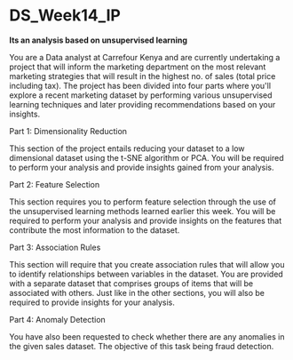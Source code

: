 # DS_Week14_IP




**Its an analysis based on unsupervised learning**




You are a Data analyst at Carrefour Kenya and are currently undertaking a project that will inform the marketing department on the most relevant marketing strategies that will result in the highest no. of sales (total price including tax). The project has been divided into four parts where you'll explore a recent marketing dataset by performing various unsupervised learning techniques and later providing recommendations based on your insights.






Part 1: Dimensionality Reduction



This section of the project entails reducing your dataset to a low dimensional dataset using the t-SNE algorithm or PCA. You will be required to perform your analysis and provide insights gained from your analysis.





Part 2: Feature Selection



This section requires you to perform feature selection through the use of the unsupervised learning methods learned earlier this week. You will be required to perform your analysis and provide insights on the features that contribute the most information to the dataset.





Part 3: Association Rules





This section will require that you create association rules that will allow you to identify relationships between variables in the dataset. You are provided with a separate dataset that comprises groups of items that will be associated with others. Just like in the other sections, you will also be required to provide insights for your analysis.





Part 4: Anomaly Detection




You have also been requested to check whether there are any anomalies in the given sales dataset. The objective of this task being fraud detection.
